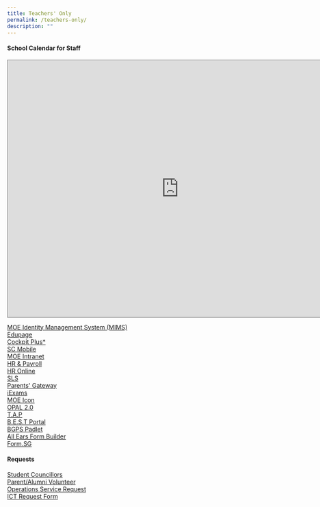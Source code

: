 ```yaml
---
title: Teachers' Only
permalink: /teachers-only/
description: ""
---
```

#### School Calendar for Staff
<iframe src="https://calendar.google.com/calendar/embed?height=600&wkst=1&bgcolor=%23ffffff&ctz=Asia%2FSingapore&src=Y3FwZ3V2Z3ZxNmMzY3FsMm00Z2hhcHVzaDRAZ3JvdXAuY2FsZW5kYXIuZ29vZ2xlLmNvbQ&src=MHBjcnE1N2xwc285MTdqaDhpYWF2cWluZWdAZ3JvdXAuY2FsZW5kYXIuZ29vZ2xlLmNvbQ&src=YWRtaW5fYmdwc0Btb2UuZWR1LnNn&src=YmVkb2tncmVlbnByaUBnbWFpbC5jb20&color=%23009688&color=%23009688&color=%23AD1457&color=%23B39DDB" style="border:solid 1px #777" width="800" height="600" frameborder="0" scrolling="no"></iframe>






[MOE Identity Management System (MIMS)](https://idp.mims.moe.gov.sg/nidp/saml2/sso)<br>
[Edupage](https://bgps.edupage.org/)<br>
[Cockpit Plus*](https://schoolcockpit.moe.gov.sg/)<br>
[SC Mobile](https://scmobile.moe.edu.sg/)<br>
[MOE Intranet](https://intranet.moe.gov.sg/Pages/Home.aspx)<br>
[HR & Payroll](https://www.hrp.gov.sg/hrp/#/)<br>
[HR Online](https://intranet.moe.gov.sg/hronline/Pages/Home.aspx)<br>
[SLS](https://vle.learning.moe.edu.sg/login)<br>
[Parents' Gateway](https://pg.moe.edu.sg/)<br>
[iExams](https://iexams.seab.gov.sg/sso/login?service=https%3A%2F%2Fiexams.seab.gov.sg%2Fsso%2Foauth2.0%2FcallbackAuthorize%3Fclient_id%3Diexams2-prod%26redirect_uri%3Dhttps%253A%252F%252Fiexams.seab.gov.sg%252Fiexams2%252Flogin%252Foauth2%252Fcode%252Fiexams2-prod%26response_type%3Dcode%26client_name%3DCasOAuthClient)<br>
[MOE Icon](https://icon.moe.edu.sg)<br>
[OPAL 2.0](https://idm.opal2.moe.edu.sg/)<br>
[T.A.P](https://go.gov.sg/bgps-preassemblyportal)<br>
[B.E.S.T Portal](https://sites.google.com/moe.edu.sg/bgps-elearning-tools-support/home)<br>
[BGPS Padlet](https://bedokgreenprimarysch.padlet.org/auth/login)<br>
[All Ears Form Builder](https://forms.moe.edu.sg/)<br>
[Form.SG](https://form.gov.sg/)<br>
#### Requests
[Student Councillors](https://docs.google.com/forms/d/e/1FAIpQLSe8f7TRr4lXRDv02lNMK3PgBEQepJQ5szMNP3uFX-4AdvxLJw/viewform)<br>
[Parent/Alumni Volunteer](https://docs.google.com/forms/d/e/1FAIpQLSetKHoBFT316tMEsbT6JcXVvZNs_LaT7JUewGKdlwZDg1BxdQ/viewform)<br>
[Operations Service Request](https://sites.google.com/view/bgpsrequest/operations-request)<br>
[ICT Request Form](https://sites.google.com/view/bgpsrequest/home)<br>